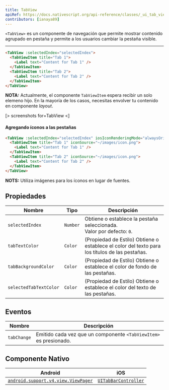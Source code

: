 ```yaml
---
title: TabView
apiRef: https://docs.nativescript.org/api-reference/classes/_ui_tab_view_.tabview
contributors: [ianaya89]
---
```


`<TabView>` es un componente de navegación que permite mostrar contenido agrupado en pestaña y permite a los usuarios cambiar la pestaña visible.

---

```html
<TabView :selectedIndex="selectedIndex">
  <TabViewItem title="Tab 1">
    <Label text="Content for Tab 1" />
  </TabViewItem>
  <TabViewItem title="Tab 2">
    <Label text="Content for Tab 2" />
  </TabViewItem>
</TabView>
```

**NOTA:** Actualmente, el componente `TabViewItem` espera recibir un solo elemeno hijo. En la mayoría de los casos, necesitas envolver tu contenido en componente *layout*.

[> screenshots for=TabView <]

#### Agregando íconos a las pestañas

```html
<TabView :selectedIndex="selectedIndex" iosIconRenderingMode="alwaysOriginal">
  <TabViewItem title="Tab 1" iconSource="~/images/icon.png">
    <Label text="Content for Tab 1" />
  </TabViewItem>
  <TabViewItem title="Tab 2" iconSource="~/images/icon.png">
    <Label text="Content for Tab 2" />
  </TabViewItem>
</TabView>
```
**NOTS:** Utiliza imágenes para los íconos en lugar de fuentes.

## Propiedades

| Nombre | Tipo | Descripción |
|------|------|-------------|
| `selectedIndex` | `Number` | Obtiene o establece la pestaña seleccionada.<br> Valor por defecto: `0`.
| `tabTextColor` | `Color` | (Propiedad de Estilo) Obtiene o establece el color del texto para los títulos de las pestañas.
| `tabBackgroundColor` | `Color` | (Propiedad de Estilo) Obtiene o establece el color de fondo de las pestañas.
| `selectedTabTextColor` | `Color` | (Propiedad de Estilo) Obtiene o establece el color del texto de las pestañas.

## Eventos

| Nombre | Descripción |
|------|-------------|
| `tabChange` | Emitido cada vez que un componente `<TabViewItem>` es presionado.

## Componente Nativo

| Android | iOS |
|---------|-----|
| [`android.support.v4.view.ViewPager`](https://developer.android.com/reference/android/support/v4/view/ViewPager.html) | [`UITabBarController`](https://developer.apple.com/documentation/uikit/uitabbarcontroller)

